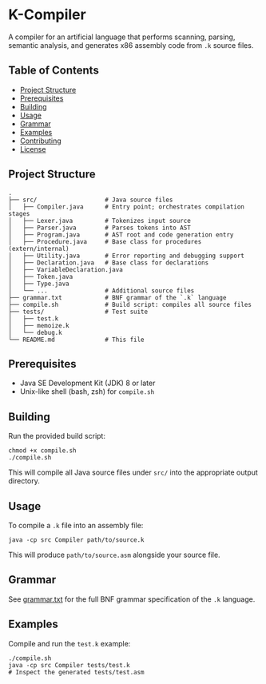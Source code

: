 # K-Compiler

A compiler for an artificial language that performs scanning, parsing, semantic analysis, and generates x86 assembly code from `.k` source files.

## Table of Contents
- [Project Structure](#project-structure)
- [Prerequisites](#prerequisites)
- [Building](#building)
- [Usage](#usage)
- [Grammar](#grammar)
- [Examples](#examples)
- [Contributing](#contributing)
- [License](#license)

## Project Structure

```
.
├── src/                   # Java source files
│   ├── Compiler.java      # Entry point; orchestrates compilation stages
│   ├── Lexer.java         # Tokenizes input source
│   ├── Parser.java        # Parses tokens into AST
│   ├── Program.java       # AST root and code generation entry
│   ├── Procedure.java     # Base class for procedures (extern/internal)
│   ├── Utility.java       # Error reporting and debugging support
│   ├── Declaration.java   # Base class for declarations
│   ├── VariableDeclaration.java
│   ├── Token.java
│   ├── Type.java
│   └── ...                # Additional source files
├── grammar.txt            # BNF grammar of the `.k` language
├── compile.sh             # Build script: compiles all source files
├── tests/                 # Test suite
│   ├── test.k
│   ├── memoize.k
│   └── debug.k
└── README.md              # This file
```

## Prerequisites

- Java SE Development Kit (JDK) 8 or later
- Unix-like shell (bash, zsh) for `compile.sh`

## Building

Run the provided build script:

```
chmod +x compile.sh
./compile.sh
```

This will compile all Java source files under `src/` into the appropriate output directory.

## Usage

To compile a `.k` file into an assembly file:

```
java -cp src Compiler path/to/source.k
```

This will produce `path/to/source.asm` alongside your source file.

## Grammar

See [grammar.txt](grammar.txt) for the full BNF grammar specification of the `.k` language.

## Examples

Compile and run the `test.k` example:

```
./compile.sh
java -cp src Compiler tests/test.k
# Inspect the generated tests/test.asm
```
